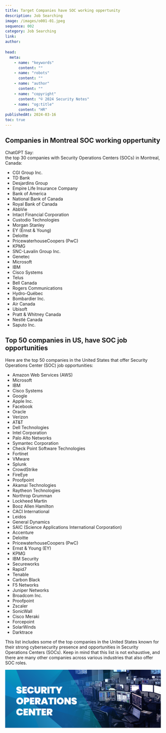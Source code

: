 ```yaml
---
title: Target Companies have SOC working oppertunity
description: Job Searching
image: /images/o001-01.jpeg
sequence: 002
category: Job Searching
link:
author:

head:
  meta:
    - name: "keywords"
      content: ""
    - name: "robots"
      content: ""
    - name: "author"
      content: ""
    - name: "copyright"
      content: "© 2024 Security Notes"
    - name: "og:title"
      content: "HR"
publishedAt: 2024-03-16
toc: true
---
```


## Companies in Montreal SOC working oppertunity

ChatGPT Say:  
the top 30 companies with Security Operations Centers (SOCs) in Montreal, Canada:

- CGI Group Inc.
- TD Bank
- Desjardins Group
- Empire Life Insurance Company
- Bank of America
- National Bank of Canada
- Royal Bank of Canada
- AbbVie
- Intact Financial Corporation
- Custodio Technologies
- Morgan Stanley
- EY (Ernst & Young)
- Deloitte
- PricewaterhouseCoopers (PwC)
- KPMG
- SNC-Lavalin Group Inc.
- Genetec
- Microsoft
- IBM
- Cisco Systems
- Telus
- Bell Canada
- Rogers Communications
- Hydro-Québec
- Bombardier Inc.
- Air Canada
- Ubisoft
- Pratt & Whitney Canada
- Nestlé Canada
- Saputo Inc.

## Top 50 companies in US, have SOC job opportunities

Here are the top 50 companies in the United States that offer Security Operations Center (SOC) job opportunities:

- Amazon Web Services (AWS)
- Microsoft
- IBM
- Cisco Systems
- Google
- Apple Inc.
- Facebook
- Oracle
- Verizon
- AT&T
- Dell Technologies
- Intel Corporation
- Palo Alto Networks
- Symantec Corporation
- Check Point Software Technologies
- Fortinet
- VMware
- Splunk
- CrowdStrike
- FireEye
- Proofpoint
- Akamai Technologies
- Raytheon Technologies
- Northrop Grumman
- Lockheed Martin
- Booz Allen Hamilton
- CACI International
- Leidos
- General Dynamics
- SAIC (Science Applications International Corporation)
- Accenture
- Deloitte
- PricewaterhouseCoopers (PwC)
- Ernst & Young (EY)
- KPMG
- IBM Security
- Secureworks
- Rapid7
- Tenable
- Carbon Black
- F5 Networks
- Juniper Networks
- Broadcom Inc.
- Proofpoint
- Zscaler
- SonicWall
- Cisco Meraki
- Forcepoint
- SolarWinds
- Darktrace

This list includes some of the top companies in the United States known for their strong cybersecurity presence and opportunities in Security Operations Centers (SOCs). Keep in mind that this list is not exhaustive, and there are many other companies across various industries that also offer SOC roles.

![o002-01.jpeg](/images/o002-01.jpeg)
